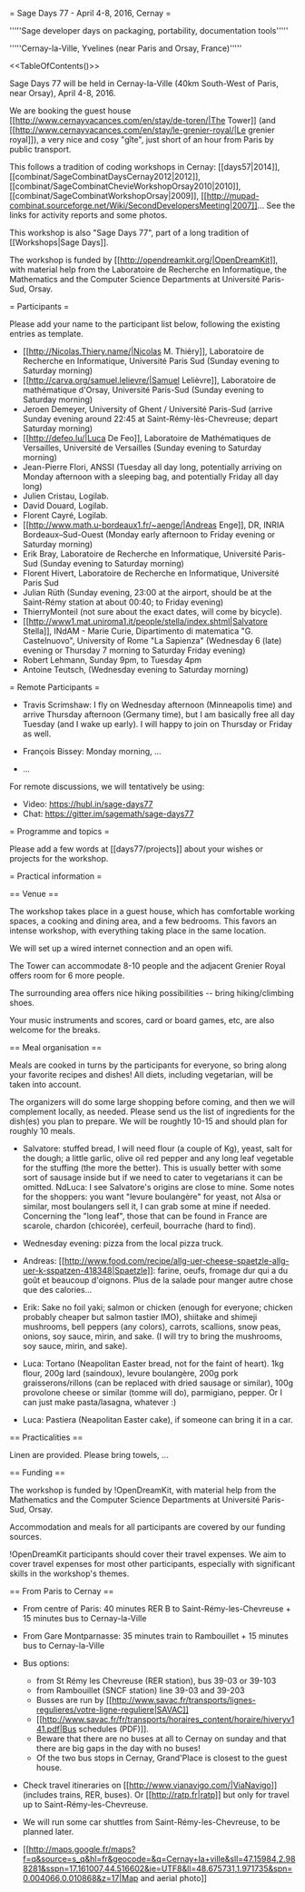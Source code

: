 = Sage Days 77 - April 4-8, 2016, Cernay =

'''''Sage developer days on packaging, portability, documentation tools'''''

'''''Cernay-la-Ville, Yvelines (near Paris and Orsay, France)'''''

<<TableOfContents()>>

Sage Days 77 will be held in Cernay-la-Ville (40km South-West of Paris, near Orsay), April 4-8, 2016.

We are booking the guest house
[[http://www.cernayvacances.com/en/stay/de-toren/|The Tower]] (and
[[http://www.cernayvacances.com/en/stay/le-grenier-royal/|Le grenier royal]]),
a very nice and cosy "gîte", just short of an hour from Paris by public transport.

This follows a tradition of coding workshops in Cernay:
[[days57|2014]],
[[combinat/SageCombinatDaysCernay2012|2012]],
[[combinat/SageCombinatChevieWorkshopOrsay2010|2010]],
[[combinat/SageCombinatWorkshopOrsay|2009]], 
[[http://mupad-combinat.sourceforge.net/Wiki/SecondDevelopersMeeting|2007]]...
See the links for activity reports and some photos.

This workshop is also "Sage Days 77", part of a long tradition of [[Workshops|Sage Days]].

The workshop is funded by [[http://opendreamkit.org/|OpenDreamKit]], with material help
from the Laboratoire de Recherche en Informatique, the Mathematics and the Computer Science Departments at Université Paris-Sud, Orsay.

= Participants =

Please add your name to the participant list below, following the existing entries as template.

 * [[http://Nicolas.Thiery.name/|Nicolas M. Thiéry]], Laboratoire de Recherche en Informatique, Université Paris Sud (Sunday evening to Saturday morning)
 * [[http://carva.org/samuel.lelievre/|Samuel Lelièvre]], Laboratoire de mathématique d'Orsay, Université Paris-Sud (Sunday evening to Saturday morning)
 * Jeroen Demeyer, University of Ghent / Université Paris-Sud (arrive Sunday evening around 22:45 at Saint-Rémy-lès-Chevreuse; depart Saturday morning)
 * [[http://defeo.lu/|Luca De Feo]], Laboratoire de Mathématiques de Versailles, Université de Versailles (Sunday evening to Saturday morning)
 * Jean-Pierre Flori, ANSSI (Tuesday all day long, potentially arriving on Monday afternoon with a sleeping bag, and potentially Friday all day long) 
 * Julien Cristau, Logilab.
 * David Douard, Logilab.
 * Florent Cayré, Logilab.
 * [[http://www.math.u-bordeaux1.fr/~aenge/|Andreas Enge]], DR, INRIA Bordeaux–Sud-Ouest (Monday early afternoon to Friday evening or Saturday morning)
 * Erik Bray, Laboratoire de Recherche en Informatique, Université Paris-Sud (Sunday evening to Saturday morning)
 * Florent Hivert, Laboratoire de Recherche en Informatique, Université Paris Sud
 * Julian Rüth (Sunday evening, 23:00 at the airport, should be at the Saint-Rémy station at about 00:40; to Friday evening)
 * ThierryMonteil (not sure about the exact dates, will come by bicycle).
 * [[http://www1.mat.uniroma1.it/people/stella/index.shtml|Salvatore Stella]], INdAM - Marie Curie, Dipartimento di matematica "G. Castelnuovo", University of Rome "La Sapienza" (Wednesday 6 (late) evening or Thursday 7 morning to Saturday Friday evening)
 * Robert Lehmann, Sunday 9pm, to Tuesday 4pm
 * Antoine Teutsch, (Wednesday evening to Saturday morning)

= Remote Participants =

 * Travis Scrimshaw: I fly on Wednesday afternoon (Minneapolis time) and arrive Thursday afternoon (Germany time), but I am basically free all day Tuesday (and I wake up early). I will happy to join on Thursday or Friday as well.

 * François Bissey: Monday morning, ...
 * ...

For remote discussions, we will tentatively be using:

- Video: https://hubl.in/sage-days77
- Chat: https://gitter.im/sagemath/sage-days77

= Programme and topics =

Please add a few words at [[days77/projects]] about your wishes or projects for the workshop.

= Practical information =

== Venue ==

The workshop takes place in a guest house, which has comfortable working spaces,
a cooking and dining area, and a few bedrooms. This favors an intense workshop,
with everything taking place in the same location.

We will set up a wired internet connection and an open wifi.

The Tower can accommodate 8-10 people and the adjacent
Grenier Royal offers room for 6 more people.

The surrounding area offers nice hiking possibilities -- bring hiking/climbing shoes.

Your music instruments and scores, card or board games, etc, are also welcome for the breaks.

== Meal organisation ==

Meals are cooked in turns by the participants for everyone, so bring along your
favorite recipes and dishes! All diets, including vegetarian, will be taken into
account.

The organizers will do some large shopping before coming, and then we will complement locally, as needed. Please send us
the list of ingredients for the dish(es) you plan to prepare. We will be roughtly 10-15 and should plan for roughly 10 meals.

- Salvatore: stuffed bread, I will need flour (a couple of Kg), yeast, salt for the dough; a little garlic, olive oil red
pepper and any long leaf vegetable for the stuffing (the more the better). This is usually better with some sort of sausage inside but if we need to cater to vegetarians it can be omitted. NdLuca: I see Salvatore's origins are close to mine. Some notes for the shoppers: you want "levure boulangère" for yeast, not Alsa or similar, most boulangers sell it, I can grab some at mine if needed. Concerning the "long leaf", those that can be found in France are scarole, chardon (chicorée), cerfeuil, bourrache (hard to find).

- Wednesday evening: pizza from the local pizza truck.

- Andreas:  [[http://www.food.com/recipe/allg-uer-cheese-spaetzle-allg-uer-k-sspatzen-418348|Spaetzle]]:
  farine, oeufs, fromage dur qui a du goût et beaucoup d'oignons. Plus
  de la salade pour manger autre chose que des calories...

- Erik: Sake no foil yaki; salmon or chicken (enough for everyone; chicken probably cheaper but salmon tastier IMO), shiitake and shimeji mushrooms, bell peppers (any colors), carrots, scallions, snow peas, onions, soy sauce, mirin, and sake.  (I will try to bring the mushrooms, soy sauce, mirin, and sake).

- Luca: Tortano (Neapolitan Easter bread, not for the faint of heart). 1kg flour, 200g lard (saindoux), levure boulangère, 200g pork graisserons/rillons (can be replaced with dried sausage or similar), 100g provolone cheese or similar (tomme will do), parmigiano, pepper. Or I can just make pasta/lasagna, whatever :)

- Luca: Pastiera (Neapolitan Easter cake), if someone can bring it in a car.


== Practicalities ==

Linen are provided. Please bring towels, ...

== Funding ==

The workshop is funded by !OpenDreamKit, with material help from
the Mathematics and the Computer Science Departments at Université Paris-Sud, Orsay.

Accommodation and meals for all participants are covered by our funding sources.

!OpenDreamKit participants should cover their travel expenses.
We aim to cover travel expenses for most other participants,
especially with significant skills in the workshop's themes.

== From Paris to Cernay ==

 * From centre of Paris: 40 minutes RER B to Saint-Rémy-les-Chevreuse + 15 minutes bus to Cernay-la-Ville
 * From Gare Montparnasse: 35 minutes train to Rambouillet + 15 minutes bus to Cernay-la-Ville

 * Bus options:
    * from St Rémy les Chevreuse (RER station), bus 39-03 or 39-103
    * from Rambouillet (SNCF station) line 39-03 and 39-203
    * Busses are run by [[http://www.savac.fr/transports/lignes-regulieres/votre-ligne-reguliere|SAVAC]]
    * [[http://www.savac.fr/fr/transports/horaires_content/horaire/hiveryv141.pdf|Bus schedules (PDF)]].
    * Beware that there are no buses at all to Cernay on sunday and that there are big gaps in the day with no buses!
    * Of the two bus stops in Cernay, Grand'Place is closest to the guest house.

 * Check travel itineraries on [[http://www.vianavigo.com/|ViaNavigo]] (includes trains, RER, buses).
   Or [[http://ratp.fr|ratp]] but only for travel up to Saint-Rémy-les-Chevreuse.

 * We will run some car shuttles from Saint-Rémy-les-Chevreuse, to be planned later.

 * [[http://maps.google.fr/maps?f=q&source=s_q&hl=fr&geocode=&q=Cernay+la+ville&sll=47.15984,2.988281&sspn=17.161007,44.516602&ie=UTF8&ll=48.675731,1.971735&spn=0.004066,0.010868&z=17|Map and aerial photo]]
